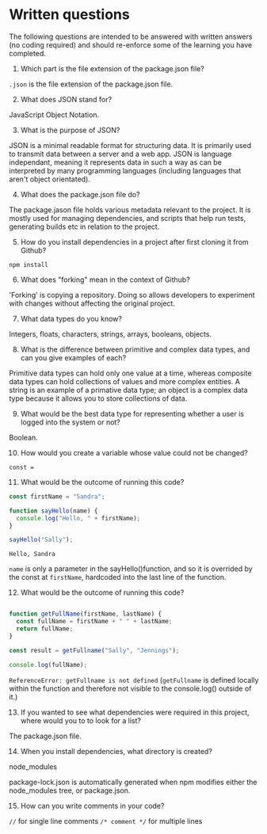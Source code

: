 # Written questions

The following questions are intended to be answered with written answers (no coding required) and should re-enforce some of the learning you have completed.

1. Which part is the file extension of the package.json file?

`.json` is the file extension of the package.json file.

2. What does JSON stand for?

JavaScript Object Notation.

3. What is the purpose of JSON?

JSON is a minimal readable format for structuring data. It is primarily used to transmit data between a server and a web app. JSON is language independant, meaning it represents data in such a way as can be interpreted by many programming languages (including languages that aren't object orientated).

4. What does the package.json file do?

The package.jason file holds various metadata relevant to the project. It is mostly used for managing dependencies, and scripts that help run tests, generating builds etc in relation to the project.

5. How do you install dependencies in a project after first cloning it from Github?

`npm install`

6. What does "forking" mean in the context of Github?

'Forking' is copying a repository. Doing so allows developers to experiment with changes without affecting the original project.

7. What data types do you know?

Integers, floats, characters, strings, arrays, booleans, objects.

8. What is the difference between primitive and complex data types, and can you give examples of each?

Primitive data types can hold only one value at a time, whereas composite data types can hold collections of values and more complex entities. A string is an example of a primative data type; an object is a complex data type because it allows you to store collections of data.

9. What would be the best data type for representing whether a user is logged into the system or not?

Boolean.

10. How would you create a variable whose value could not be changed?

`const = `

11. What would be the outcome of running this code?

```javascript
const firstName = "Sandra";

function sayHello(name) {
  console.log("Hello, " + firstName);
}

sayHello("Sally");
```
`Hello, Sandra`

`name` is only a parameter in the sayHello()function, and so it is overrided by the const at `firstName`, hardcoded into the last line of the function.

12. What would be the outcome of running this code?

```javascript

function getFullName(firstName, lastName) {
  const fullName = firstName + " " + lastName;
  return fullName;
}

const result = getFullname("Sally", "Jennings");

console.log(fullName);
```
`ReferenceError: getFullname is not defined`
(`getFullname` is defined locally within the function and therefore not visible to the console.log() outside of it.)

13. If you wanted to see what dependencies were required in this project, where would you to to look for a list?

The package.json file.

14. When you install dependencies, what directory is created?

node_modules

package-lock.json is automatically generated when npm modifies either the node_modules tree, or package.json.

15. How can you write comments in your code?

`//` for single line comments
`/* comment */` for multiple lines
